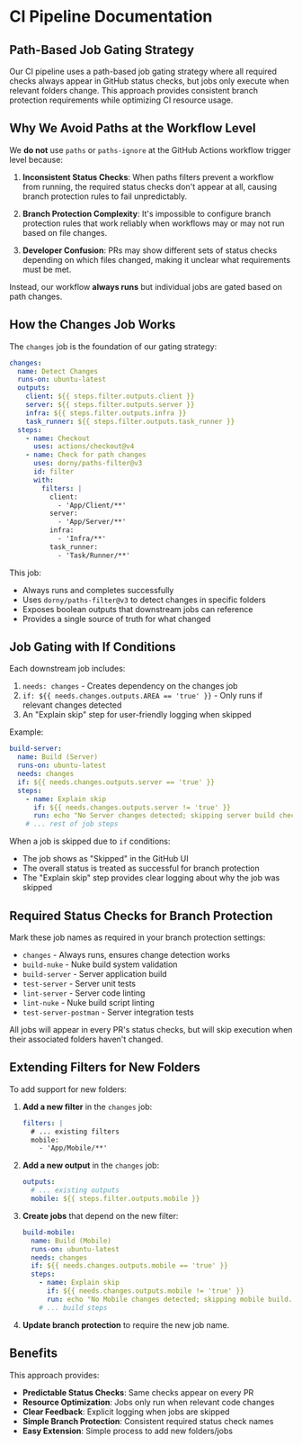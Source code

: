 # CI Pipeline Documentation

## Path-Based Job Gating Strategy

Our CI pipeline uses a path-based job gating strategy where all required checks always appear in GitHub status checks, but jobs only execute when relevant folders change. This approach provides consistent branch protection requirements while optimizing CI resource usage.

## Why We Avoid Paths at the Workflow Level

We **do not** use `paths` or `paths-ignore` at the GitHub Actions workflow trigger level because:

1. **Inconsistent Status Checks**: When paths filters prevent a workflow from running, the required status checks don't appear at all, causing branch protection rules to fail unpredictably.

2. **Branch Protection Complexity**: It's impossible to configure branch protection rules that work reliably when workflows may or may not run based on file changes.

3. **Developer Confusion**: PRs may show different sets of status checks depending on which files changed, making it unclear what requirements must be met.

Instead, our workflow **always runs** but individual jobs are gated based on path changes.

## How the Changes Job Works

The `changes` job is the foundation of our gating strategy:

```yaml
changes:
  name: Detect Changes  
  runs-on: ubuntu-latest
  outputs:
    client: ${{ steps.filter.outputs.client }}
    server: ${{ steps.filter.outputs.server }}
    infra: ${{ steps.filter.outputs.infra }}
    task_runner: ${{ steps.filter.outputs.task_runner }}
  steps:
    - name: Checkout
      uses: actions/checkout@v4
    - name: Check for path changes
      uses: dorny/paths-filter@v3
      id: filter
      with:
        filters: |
          client:
            - 'App/Client/**'
          server:
            - 'App/Server/**'
          infra:
            - 'Infra/**'
          task_runner:
            - 'Task/Runner/**'
```

This job:
- Always runs and completes successfully
- Uses `dorny/paths-filter@v3` to detect changes in specific folders
- Exposes boolean outputs that downstream jobs can reference
- Provides a single source of truth for what changed

## Job Gating with If Conditions

Each downstream job includes:
1. `needs: changes` - Creates dependency on the changes job
2. `if: ${{ needs.changes.outputs.AREA == 'true' }}` - Only runs if relevant changes detected
3. An "Explain skip" step for user-friendly logging when skipped

Example:
```yaml
build-server:
  name: Build (Server)
  runs-on: ubuntu-latest
  needs: changes
  if: ${{ needs.changes.outputs.server == 'true' }}
  steps:
    - name: Explain skip
      if: ${{ needs.changes.outputs.server != 'true' }}
      run: echo "No Server changes detected; skipping server build checks."
    # ... rest of job steps
```

When a job is skipped due to `if` conditions:
- The job shows as "Skipped" in the GitHub UI
- The overall status is treated as successful for branch protection
- The "Explain skip" step provides clear logging about why the job was skipped

## Required Status Checks for Branch Protection

Mark these job names as required in your branch protection settings:

- `changes` - Always runs, ensures change detection works
- `build-nuke` - Nuke build system validation  
- `build-server` - Server application build
- `test-server` - Server unit tests
- `lint-server` - Server code linting
- `lint-nuke` - Nuke build script linting  
- `test-server-postman` - Server integration tests

All jobs will appear in every PR's status checks, but will skip execution when their associated folders haven't changed.

## Extending Filters for New Folders

To add support for new folders:

1. **Add a new filter** in the `changes` job:
   ```yaml
   filters: |
     # ... existing filters
     mobile:
       - 'App/Mobile/**'
   ```

2. **Add a new output** in the `changes` job:
   ```yaml
   outputs:
     # ... existing outputs  
     mobile: ${{ steps.filter.outputs.mobile }}
   ```

3. **Create jobs** that depend on the new filter:
   ```yaml
   build-mobile:
     name: Build (Mobile)
     runs-on: ubuntu-latest
     needs: changes
     if: ${{ needs.changes.outputs.mobile == 'true' }}
     steps:
       - name: Explain skip
         if: ${{ needs.changes.outputs.mobile != 'true' }}
         run: echo "No Mobile changes detected; skipping mobile build."
       # ... build steps
   ```

4. **Update branch protection** to require the new job name.

## Benefits

This approach provides:

- **Predictable Status Checks**: Same checks appear on every PR
- **Resource Optimization**: Jobs only run when relevant code changes
- **Clear Feedback**: Explicit logging when jobs are skipped
- **Simple Branch Protection**: Consistent required status check names
- **Easy Extension**: Simple process to add new folders/jobs